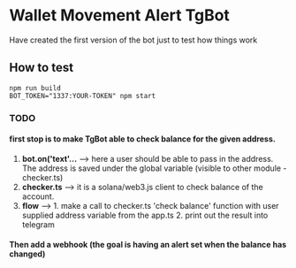# Wallet Movement Alert TgBot 

Have created the first version of the bot just to test how things work

## How to test

    npm run build
    BOT_TOKEN="1337:YOUR-TOKEN" npm start 

### TODO
#### first stop is to make TgBot able to check balance for the given address. 

1. **bot.on('text'...**  -->  here a user should be able to pass in the address. The address is saved under the global variable (visible to other module - checker.ts)
2. **checker.ts**        -->  it is a solana/web3.js client to check balance of the account.
3. **flow**              -->  1. make a call to checker.ts 'check balance' function with user supplied address variable from the app.ts
                              2. print out the result into telegram 

#### Then add a webhook (the goal is having an alert set when the balance has changed)